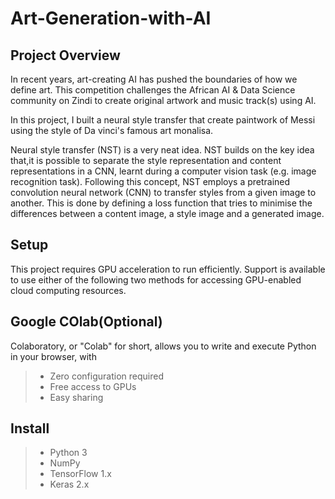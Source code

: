 # Art-Generation-with-AI

## Project Overview

In recent years, art-creating AI has pushed the boundaries of how we define art. This competition challenges the African AI & Data Science community on Zindi to create original artwork and music track(s) using AI.

In this project, I built a neural style transfer that create paintwork of Messi using the style of Da vinci's famous art monalisa.

Neural style transfer (NST) is a very neat idea. NST builds on the key idea that,it is possible to separate the style representation and content representations in a CNN, learnt during a computer vision task (e.g. image recognition task). Following this concept, NST employs a pretrained convolution neural network (CNN) to transfer styles from a given image to another. This is done by defining a loss function that tries to minimise the differences between a content image, a style image and a generated image.

## Setup

This project requires GPU acceleration to run efficiently. Support is available to use either of the following two methods for accessing GPU-enabled cloud computing resources.

## Google COlab(Optional)

Colaboratory, or "Colab" for short, allows you to write and execute Python in your browser, with

> - Zero configuration required
> - Free access to GPUs
> - Easy sharing

## Install

> - Python 3
> - NumPy
> - TensorFlow 1.x
> - Keras 2.x
